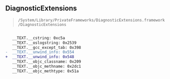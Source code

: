 ## DiagnosticExtensions

> `/System/Library/PrivateFrameworks/DiagnosticExtensions.framework/DiagnosticExtensions`

```diff

   __TEXT.__cstring: 0xc5a
   __TEXT.__oslogstring: 0x2539
   __TEXT.__gcc_except_tab: 0x398
-  __TEXT.__unwind_info: 0x554
+  __TEXT.__unwind_info: 0x548
   __TEXT.__objc_classname: 0x209
   __TEXT.__objc_methname: 0x2dc1
   __TEXT.__objc_methtype: 0x51a

```
